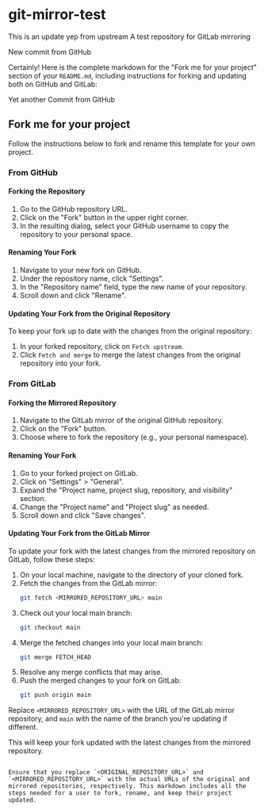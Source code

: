 # git-mirror-test

This is an update yep from upstream
A test repository for GitLab mirroring

New commit from GitHub

Certainly! Here is the complete markdown for the "Fork me for your project" section of your `README.md`, including instructions for forking and updating both on GitHub and GitLab:

Yet another Commit from GitHub

## Fork me for your project

Follow the instructions below to fork and rename this template for your own project.

### From GitHub

#### Forking the Repository

1. Go to the GitHub repository URL.
2. Click on the "Fork" button in the upper right corner.
3. In the resulting dialog, select your GitHub username to copy the repository to your personal space.

#### Renaming Your Fork

1. Navigate to your new fork on GitHub.
2. Under the repository name, click "Settings".
3. In the "Repository name" field, type the new name of your repository.
4. Scroll down and click "Rename".

#### Updating Your Fork from the Original Repository

To keep your fork up to date with the changes from the original repository:

1. In your forked repository, click on `Fetch upstream`.
2. Click `Fetch and merge` to merge the latest changes from the original repository into your fork.

### From GitLab

#### Forking the Mirrored Repository

1. Navigate to the GitLab mirror of the original GitHub repository.
2. Click on the "Fork" button.
3. Choose where to fork the repository (e.g., your personal namespace).

#### Renaming Your Fork

1. Go to your forked project on GitLab.
2. Click on "Settings" > "General".
3. Expand the "Project name, project slug, repository, and visibility" section.
4. Change the "Project name" and "Project slug" as needed.
5. Scroll down and click "Save changes".

#### Updating Your Fork from the GitLab Mirror

To update your fork with the latest changes from the mirrored repository on GitLab, follow these steps:

1. On your local machine, navigate to the directory of your cloned fork.
2. Fetch the changes from the GitLab mirror:
   ```bash
   git fetch <MIRRORED_REPOSITORY_URL> main
   ```
3. Check out your local main branch:
   ```bash
   git checkout main
   ```
4. Merge the fetched changes into your local main branch:
   ```bash
   git merge FETCH_HEAD
   ```
5. Resolve any merge conflicts that may arise.
6. Push the merged changes to your fork on GitLab:
   ```bash
   git push origin main
   ```

Replace `<MIRRORED_REPOSITORY_URL>` with the URL of the GitLab mirror repository, and `main` with the name of the branch you're updating if different.

This will keep your fork updated with the latest changes from the mirrored repository.
```

Ensure that you replace `<ORIGINAL_REPOSITORY_URL>` and `<MIRRORED_REPOSITORY_URL>` with the actual URLs of the original and mirrored repositories, respectively. This markdown includes all the steps needed for a user to fork, rename, and keep their project updated.
